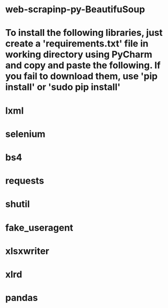 # web-scrapinp-py-BeautifuSoup

# To install the following libraries, just create a 'requirements.txt' file in working directory using PyCharm and copy and paste the following. If you fail to download them, use 'pip install' or 'sudo pip install'
  # lxml
  # selenium
  # bs4
  # requests
  # shutil
  # fake_useragent
  # xlsxwriter
  # xlrd
  # pandas
